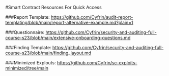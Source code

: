 #Smart Contract Resources For Quick Access

###Report Template:
https://github.com/Cyfrin/audit-report-templating/blob/main/report-alternative-example.md?plain=1

###Questionnaire:
https://github.com/Cyfrin/security-and-auditing-full-course-s23/blob/main/extensive-onboarding-questions.md

###Finding Template:
https://github.com/Cyfrin/security-and-auditing-full-course-s23/blob/main/finding_layout.md


###Minimized Explouts:
https://github.com/Cyfrin/sc-exploits-minimized/tree/main
